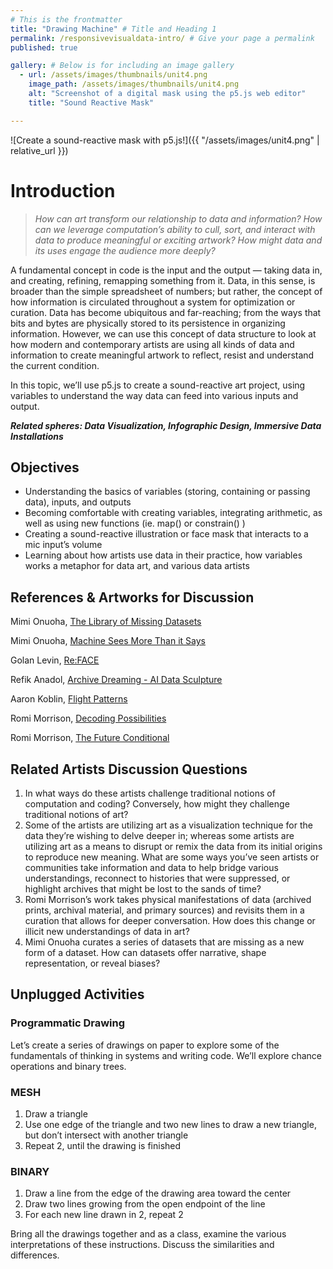 ```yaml
---
# This is the frontmatter
title: "Drawing Machine" # Title and Heading 1
permalink: /responsivevisualdata-intro/ # Give your page a permalink
published: true

gallery: # Below is for including an image gallery
  - url: /assets/images/thumbnails/unit4.png
    image_path: /assets/images/thumbnails/unit4.png
    alt: "Screenshot of a digital mask using the p5.js web editor"
    title: "Sound Reactive Mask"

---
```


![Create a sound-reactive mask with p5.js!]({{ "/assets/images/unit4.png" | relative_url }})  

# Introduction

> *How can art transform our relationship to data and information? How can we leverage computation’s ability to cull, sort, and interact with data to produce meaningful or exciting artwork? How might data and its uses engage the audience more deeply?* 

A fundamental concept in code is the input and the output — taking data in, and creating, refining, remapping something from it. Data, in this sense, is broader than the simple spreadsheet of numbers; but rather, the concept of how information is circulated throughout a system for optimization or curation. Data has become ubiquitous and far-reaching; from the ways that bits and bytes are physically stored to its persistence in organizing information. However, we can use this concept of data structure to look at how modern and contemporary artists are using all kinds of data and information to create meaningful artwork to reflect, resist and understand the current condition.

In this topic, we’ll use p5.js to create a sound-reactive art project, using variables to understand the way data can feed into various inputs and output.

***Related spheres: Data Visualization, Infographic Design, Immersive Data Installations***


## Objectives

- Understanding the basics of variables (storing, containing or passing data), inputs, and outputs
- Becoming comfortable with creating variables, integrating arithmetic, as well as using new functions (ie. map() or constrain() )
- Creating a sound-reactive illustration or face mask that interacts to a mic input’s volume
- Learning about how artists use data in their practice, how variables works a metaphor for data art, and various data artists


## References & Artworks for Discussion

Mimi Onuoha, [The Library of Missing Datasets](https://mimionuoha.com/the-library-of-missing-datasets)

Mimi Onuoha, [Machine Sees More Than it Says](https://mimionuoha.com/machine-sees-more-than-it-says)

Golan Levin, [Re:FACE](https://www.flong.com/archive/projects/reface-anchorage/index.html)

Refik Anadol, [Archive Dreaming - AI Data Sculpture](https://refikanadol.com/works/archive-dreaming/) 

Aaron Koblin, [Flight Patterns](https://www.aaronkoblin.com/project/flight-patterns/) 

Romi Morrison, [Decoding Possibilities](https://elegantcollisions.com/decoding-possibilities) 

Romi Morrison, [The Future Conditional](https://elegantcollisions.com/the-future-conditional) 

## Related Artists Discussion Questions

1. In what ways do these artists challenge traditional notions of computation and coding? Conversely, how might they challenge traditional notions of art?
2. Some of the artists are utilizing art as a visualization technique for the data they’re wishing to delve deeper in; whereas some artists are utilizing art as a means to disrupt or remix the data from its initial origins to reproduce new meaning. What are some ways you’ve seen artists or communities take information and data to help bridge various understandings, reconnect to histories that were suppressed, or highlight archives that might be lost to the sands of time? 
3. Romi Morrison’s work takes physical manifestations of data (archived prints, archival material, and primary sources) and revisits them in a curation that allows for deeper conversation. How does this change or illicit new understandings of data in art? 
4. Mimi Onuoha curates a series of datasets that are missing as a new form of a dataset. How can datasets offer narrative, shape representation, or reveal biases? 



## Unplugged Activities
### Programmatic Drawing

Let’s create a series of drawings on paper to explore some of the fundamentals of thinking in systems and writing code. We’ll explore chance operations and binary trees.

### MESH

1. Draw a triangle
2. Use one edge of the triangle and two new lines to draw a new triangle, but don’t intersect with another triangle
3. Repeat 2, until the drawing is finished

### BINARY

1. Draw a line from the edge of the drawing area toward the center
2. Draw two lines growing from the open endpoint of the line
3. For each new line drawn in 2, repeat 2

Bring all the drawings together and as a class, examine the various interpretations of these instructions. Discuss the similarities and differences. 

